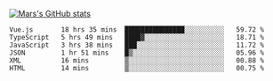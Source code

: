 [![Mars's GitHub stats](https://github-readme-stats.vercel.app/api?username=unbrain)](https://github.com/unbrain/github-readme-stats)

<!--START_SECTION:waka-->

```text
Vue.js       18 hrs 35 mins  ███████████████░░░░░░░░░░   59.72 %
TypeScript   5 hrs 49 mins   ████▓░░░░░░░░░░░░░░░░░░░░   18.71 %
JavaScript   3 hrs 38 mins   ███░░░░░░░░░░░░░░░░░░░░░░   11.72 %
JSON         1 hr 51 mins    █▒░░░░░░░░░░░░░░░░░░░░░░░   05.96 %
XML          16 mins         ▒░░░░░░░░░░░░░░░░░░░░░░░░   00.88 %
HTML         14 mins         ▒░░░░░░░░░░░░░░░░░░░░░░░░   00.75 %
```

<!--END_SECTION:waka-->
